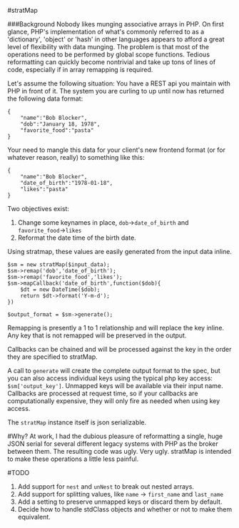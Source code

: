 #stratMap


###Background
Nobody likes munging associative arrays in PHP.  On first glance, PHP's implementation of what's commonly referred to as a 'dictionary', 'object' or 'hash' in other languages appears to afford a great level of flexibility with data munging.  The problem is that most of the operations need to be performed by global scope functions.  Tedious reformatting can quickly become nontrivial and take up tons of lines of code, especially if in array remapping is required.

Let's assume the following situation:  You have a REST api you maintain with PHP in front of it.  The system you are curling to up until now has returned the following data format:

```
{
	"name":"Bob Blocker",
	"dob":"January 18, 1978",
	"favorite_food":"pasta"
}
```

Your need to mangle this data for your client's new frontend format (or for whatever reason, really) to something like this:

```
{
	"name":"Bob Blocker",
	"date_of_birth":"1978-01-18",
	"likes":"pasta"
}
```

Two objectives exist:

1. Change some keynames in place, `dob`->`date_of_birth` and `favorite_food`->`likes`
2. Reformat the date time of the birth date.

Using stratmap, these values are easily generated from the input data inline.

```
$sm = new stratMap($input_data);
$sm->remap('dob','date_of_birth');
$sm->remap('favorite_food','likes');
$sm->mapCallback('date_of_birth',function($dob){
	$dt = new DateTime($dob);
	return $dt->format('Y-m-d');
})

$output_format = $sm->generate();
```

Remapping is presently a 1 to 1 relationship and will replace the key inline.  Any key that is not remapped will be preserved in the output.

Callbacks can be chained and will be processed against the key in the order they are specified to stratMap.

A call to `generate` will create the complete output format to the spec, but you can also access individual keys using the typical php key access: `$sm['output_key']`.  Unmapped keys will be available via their input name.  Callbacks are processed at request time, so if your callbacks are computationally expensive, they will only fire as needed when using key access.

The `stratMap` instance itself is json serializable.

#Why?
At work, I had the dubious pleasure of reformatting a single, huge JSON serial for several different legacy systems with PHP as the broker between them.  The resulting code was ugly.  Very ugly.  stratMap is intended to make these operations a little less painful.

#TODO
1. Add support for `nest` and `unNest` to break out nested arrays.
2. Add support for splitting values, like `name` -> `first_name` and `last_name`
3. Add a setting to preserve unmapped keys or discard them by default.
4. Decide how to handle stdClass objects and whether or not to make them equivalent.